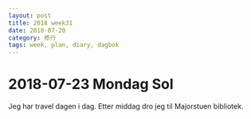```yaml
---
layout: post
title: 2018 week31
date: 2018-07-20
category: 修行
tags: week, plan, diary, dagbok
---
```

# 2018-07-23 Mondag Sol
Jeg har travel dagen i dag. Etter middag dro jeg til Majorstuen bibliotek.


